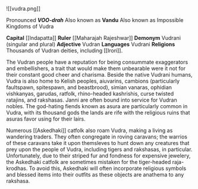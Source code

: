 ![[vudra.png]]

Pronounced ***VOO-drah***
Also known as **Vandu**
Also known as Impossible Kingdoms of Vudra

**Capital** [[Indapatta]]
**Ruler** [[Maharajah Rajeshwar]]
**Demonym** Vudrani (singular and plural)
**Adjective** Vudran
**Languages** Vudrani
**Religions** Thousands of Vudran deities, including [[Irori]].

The Vudran people have a reputation for being consummate exaggerators and embellishers, a trait that would make them unbearable were it not for their constant good cheer and charisma. Beside the native Vudrani humans, Vudra is also home to Kelish peoples, aiuvarins, cambions (particularly faultspawn, spitespawn, and beastbrood), simian vanaras, ophidian vishkanyas, garudas, ratfolk, rhino-headed kashrishis, curse twisted ratajins, and rakshasas. Janni are often bound into service for Vudran nobles. The god-hating fiends known as asura are particularly common in Vudra, with its thousand gods the lands are rife with the religious ruins that asuras favor using for their lairs.

Numerous [[Askedhaki]] catfolk also roam Vudra, making a living as wandering traders. They often congregate in roving caravans; the warrios of these caravans take it upon themsleves to hunt down any creatures that prey upon the people of Vudra, including tigers and rakshasas, in particular. Unfortunately, due to their striped fur and fondness for expensive jewelery, the Askedhaki catfolk are sometimes mistaken for the tiger-headed raja-krodhas. To avoid this, Askedhaki will often incorporate religious symbols and blessed items into their outfits as these objects are anathema to any rakshasa.